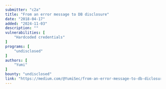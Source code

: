 ```yaml
---
submitter: "c2a"
title: "From an error message to DB disclosure"
date: "2018-04-17"
added: "2024-11-03"
description: ""
vulnerabilities: [
    "Hardcoded credentials"
]
programs: [
    "undisclosed"
]
authors: [
    "Yumi"
]
bounty: "undisclosed"
link: "https://medium.com/@YumiSec/from-an-error-message-to-db-diclosure-1af879c74474"
---
```




